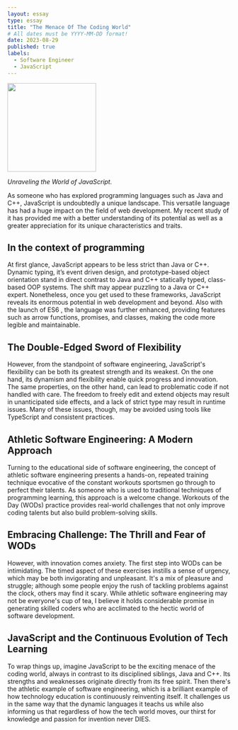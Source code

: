 ```yaml
---
layout: essay
type: essay
title: "The Menace Of The Coding World"
# All dates must be YYYY-MM-DD format!
date: 2023-08-29
published: true
labels:
  - Software Engineer
  - JavaScript
---
```


<img width="200px" class="rounded float-start pe-4" src="../img/difficulty/degree_difficulty.jpg">

*Unraveling the World of JavaScript.*

As someone who has explored programming languages such as Java and C++, JavaScript is undoubtedly a unique landscape. This versatile language has had a huge impact on the field of web development. My recent study of it has provided me with a better understanding of its potential as well as a greater appreciation for its unique characteristics and traits.

## In the context of programming

At first glance, JavaScript appears to be less strict than Java or C++. Dynamic typing, it’s event driven design, and prototype-based object orientation stand in direct contrast to Java and C++ statically typed, class-based OOP systems. The shift may appear puzzling to a Java or C++ expert. Nonetheless, once you get used to these frameworks, JavaScript reveals its enormous potential in web development and beyond. Also with the launch of ES6 , the language was further enhanced, providing features such as arrow functions, promises, and classes, making the code more legible and maintainable.


## The Double-Edged Sword of Flexibility

However, from the standpoint of software engineering, JavaScript's flexibility can be both its greatest strength and its weakest. On the one hand, its dynamism and flexibility enable quick progress and innovation. The same properties, on the other hand, can lead to problematic code if not handled with care. The freedom to freely edit and extend objects may result in unanticipated side effects, and a lack of strict type may result in runtime issues. Many of these issues, though, may be avoided using tools like TypeScript and consistent practices.


## Athletic Software Engineering: A Modern Approach

Turning to the educational side of software engineering, the concept of athletic software engineering presents a hands-on, repeated training technique evocative of the constant workouts sportsmen go through to perfect their talents. As someone who is used to traditional techniques of programming learning, this approach is a welcome change. Workouts of the Day (WODs) practice provides real-world challenges that not only improve coding talents but also build problem-solving skills.

## Embracing Challenge: The Thrill and Fear of WODs

However, with innovation comes anxiety. The first step into WODs can be intimidating. The timed aspect of these exercises instills a sense of urgency, which may be both invigorating and unpleasant. It's a mix of pleasure and struggle; although some people enjoy the rush of tackling problems against the clock, others may find it scary. While athletic software engineering may not be everyone's cup of tea, I believe it holds considerable promise in generating skilled coders who are acclimated to the hectic world of software development.


## JavaScript and the Continuous Evolution of Tech Learning

To wrap things up, imagine JavaScript to be the exciting menace of the coding world, always in contrast to its disciplined siblings, Java and C++. Its strengths and weaknesses originate directly from its free spirit. Then there's the athletic example of software engineering, which is a brilliant example of how technology education is continuously reinventing itself. It challenges us in the same way that the dynamic languages it teachs us while also informing us that regardless of how the tech world moves, our thirst for knowledge and passion for invention never DIES.


